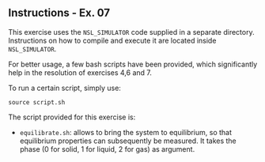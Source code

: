 ## Instructions - Ex. 07
This exercise uses the `NSL_SIMULATOR` code supplied in a separate directory.
Instructions on how to compile and execute it are located inside `NSL_SIMULATOR`.

For better usage, a few bash scripts have been provided, which significantly help in the resolution of exercises 4,6 and 7.

To run a certain script, simply use:
```
source script.sh
```

The script provided for this exercise is:
- `equilibrate.sh`: allows to bring the system to equilibrium, so that equilibrium properties can subsequently be measured. It takes the phase (0 for solid, 1 for liquid, 2 for gas) as argument.